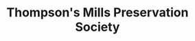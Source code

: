 ---
layout: repo
title: "Thompson's Mills Preservation Society"
id: 25339
permalink: repos/25339/
---